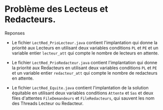 Problème des Lecteus et Redacteurs.
========================

Reponses

- Le fichier `LectRed_PrioLecteur.java` contient l'implantation qui donne la priorité aux Lecteurs en utilisant deux variables conditions `PL` et `PE` et un variable entier `lecteur_att` qui compte le nombre de lecteurs en attente.

- Le fichier `LectRed_PrioRedacteur.java` contient l'implantation qui donne la priorité aux Redacteurs en utilisant deux variables conditions `PL` et `PE` et un variable entier `redacteur_att` qui compte le nombre de redacteurs en attente.

- Le fichier `LectRed_Equite.java` contient l'implantation de la solution équitable en utilisant deux variables conditions `Attente` et `Sas` et deux files d'attentes `FileDemandeurs` et `FileRedacteurs`, qui sauvent les nom des Threads Lecteur ou Redacteur.


